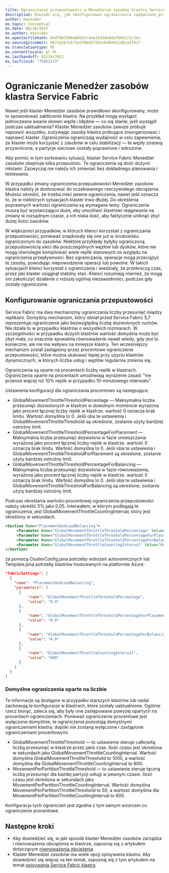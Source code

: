 ```yaml
---
title: Ograniczanie przepustowości w Menedżerze zasobów klastra Service Fabric
description: Dowiedz się, jak skonfigurować ograniczenia zapewniane przez Menedżer zasobów klastra Service Fabric.
author: masnider
ms.topic: conceptual
ms.date: 08/18/2017
ms.author: masnider
ms.openlocfilehash: b4d78b339bab02b5c44a31939e0da769dc21c3ec
ms.sourcegitcommit: 867cb1b7a1f3a1f0b427282c648d411d0ca4f81f
ms.translationtype: MT
ms.contentlocale: pl-PL
ms.lasthandoff: 03/19/2021
ms.locfileid: "75452172"
---
```

# <a name="throttling-the-service-fabric-cluster-resource-manager"></a>Ograniczanie Menedżer zasobów klastra Service Fabric
Nawet jeśli klaster Menedżer zasobów prawidłowo skonfigurowany, może to spowodować zakłócenie klastra. Na przykład mogą wystąpić jednoczesne awarie domen węzła i błędów — co się stanie, jeśli wystąpił podczas uaktualniania? Klaster Menedżer zasobów zawsze próbuje naprawić wszystko, zużywając zasoby klastra próbujące zreorganizować i naprawić klaster. Ograniczenia ograniczają wydajność w celu zapewnienia, że klaster może korzystać z zasobów w celu stabilizacji — te węzły zostaną przywrócone, a partycje sieciowe zostały poprawione i wdrożone.

Aby pomóc w tym sortowaniu sytuacji, klaster Service Fabric Menedżer zasobów obejmuje kilka przepustnic. Te ograniczenia są dość dużymi młotami. Zazwyczaj nie należy ich zmieniać bez dokładnego planowania i testowania.

W przypadku zmiany ograniczenia przepustowości Menedżer zasobów klastra należy je dostosować do oczekiwanego rzeczywistego obciążenia. Możesz określić, że trzeba mieć pewne ograniczenia, nawet jeśli oznacza to, że w niektórych sytuacjach klaster trwa dłużej. Do określenia poprawnych wartości ograniczania są wymagane testy. Ograniczenia muszą być wystarczająco duże, aby umożliwić klastrowi reagowanie na zmiany w rozsądnym czasie, a ich niska ilość, aby faktycznie uniknąć zbyt dużej ilości zasobów. 

W większości przypadków, w których klienci korzystali z ograniczania przepustowości, ponieważ znajdowały się one już w środowisku ograniczonym do zasobów. Niektóre przykłady byłyby ograniczoną przepustowością sieci dla poszczególnych węzłów lub dysków, które nie mogą równolegle kompilować wiele replik stanowych ze względu na ograniczenia przepływności. Bez ograniczania, operacje mogą przeciążyć te zasoby, powodując niepowodzenie operacji lub powolne. W takich sytuacjach klienci korzystali z ograniczania i wiedziały, że przekroczą czas, przez jaki klaster osiągnął stabilny stan. Klienci rozumieją również, że mogą oni zakończyć działanie o niższej ogólnej niezawodności, podczas gdy zostały ograniczone.


## <a name="configuring-the-throttles"></a>Konfigurowanie ograniczania przepustowości

Service Fabric ma dwa mechanizmy ograniczania liczby przesunięć między replikami. Domyślny mechanizm, który istniał przed Service Fabric 5,7 reprezentuje ograniczenie jako bezwzględną liczbę dozwolonych ruchów. Nie działa to w przypadku klastrów o wszystkich rozmiarach. W szczególności w przypadku dużych klastrów wartość domyślna może być zbyt mała, co znacznie spowalnia równoważenie nawet wtedy, gdy jest to konieczne, ale nie ma wpływu na mniejsze klastry. Ten wcześniejszy mechanizm został zastąpiony przez procentowe ograniczenie przepustowości, które można skalować lepiej przy użyciu klastrów dynamicznych, w których liczba usług i węzłów regularnie zmienia się.

Ograniczenia są oparte na procentach liczby replik w klastrach. Ograniczenia oparte na procentach umożliwiają wyrażenie zasad: "nie przenoś więcej niż 10% replik w przypadku 10-minutowego interwału".

Ustawienia konfiguracji dla ograniczania procentowo są następujące:

  - GlobalMovementThrottleThresholdPercentage — Maksymalna liczba przesunięć dozwolonych w klastrze w dowolnym momencie wyrażona jako procent łącznej liczby replik w klastrze. wartość 0 oznacza brak limitu. Wartość domyślna to 0. Jeśli oba te ustawienia i GlobalMovementThrottleThreshold są określone, zostanie użyty bardziej ostrożny limit.
  - GlobalMovementThrottleThresholdPercentageForPlacement — Maksymalna liczba przesunięć dozwolona w fazie umieszczania wyrażona jako procent łącznej liczby replik w klastrze. wartość 0 oznacza brak limitu. Wartość domyślna to 0. Jeśli oba te ustawienia i GlobalMovementThrottleThresholdForPlacement są określone, zostanie użyty bardziej ostrożny limit.
  - GlobalMovementThrottleThresholdPercentageForBalancing — Maksymalna liczba przesunięć dozwolona w fazie równoważenia, wyrażona jako procent łącznej liczby replik w klastrze. wartość 0 oznacza brak limitu. Wartość domyślna to 0. Jeśli oba te ustawienia i GlobalMovementThrottleThresholdForBalancing są określone, zostanie użyty bardziej ostrożny limit.

Podczas określania wartości procentowej ograniczenia przepustowości należy określić 5% jako 0,05. Interwałem, w którym podlegają te ograniczenia, jest GlobalMovementThrottleCountingInterval, który jest określony w sekundach.


``` xml
<Section Name="PlacementAndLoadBalancing">
     <Parameter Name="GlobalMovementThrottleThresholdPercentage" Value="0" />
     <Parameter Name="GlobalMovementThrottleThresholdPercentageForPlacement" Value="0" />
     <Parameter Name="GlobalMovementThrottleThresholdPercentageForBalancing" Value="0" />
     <Parameter Name="GlobalMovementThrottleCountingInterval" Value="600" />
</Section>
```

za pomocą ClusterConfig.jsna potrzeby wdrożeń autonomicznych lub Template.jsna potrzeby klastrów hostowanych na platformie Azure:

```json
"fabricSettings": [
  {
    "name": "PlacementAndLoadBalancing",
    "parameters": [
      {
          "name": "GlobalMovementThrottleThresholdPercentage",
          "value": "0.0"
      },
      {
          "name": "GlobalMovementThrottleThresholdPercentageForPlacement",
          "value": "0.0"
      },
      {
          "name": "GlobalMovementThrottleThresholdPercentageForBalancing",
          "value": "0.0"
      },
      {
          "name": "GlobalMovementThrottleCountingInterval",
          "value": "600"
      }
    ]
  }
]
```

### <a name="default-count-based-throttles"></a>Domyślne ograniczenia oparte na liczbie
Te informacje są dostępne w przypadku starszych klastrów lub nadal zachowują te konfiguracje w klastrach, które zostały uaktualnione. Ogólnie rzecz biorąc, zaleca się, aby były one zastępowane powyżej opartych na procentach ograniczeniach. Ponieważ ograniczenie procentowe jest wyłączone domyślnie, te ograniczenia pozostają domyślnymi ograniczeniami klastra, dopóki nie zostaną wyłączone i zastąpione ograniczeniami procentowymi. 

  - GlobalMovementThrottleThreshold — to ustawienie steruje całkowitą liczbą przesunięć w klastrze przez jakiś czas. Ilość czasu jest określona w sekundach jako GlobalMovementThrottleCountingInterval. Wartość domyślna GlobalMovementThrottleThreshold to 1000, a wartość domyślna dla GlobalMovementThrottleCountingInterval to 600.
  - MovementPerPartitionThrottleThreshold — to ustawienie steruje łączną liczbą przesunięć dla każdej partycji usługi w pewnym czasie. Ilość czasu jest określona w sekundach jako MovementPerPartitionThrottleCountingInterval. Wartość domyślna MovementPerPartitionThrottleThreshold to 50, a wartość domyślna dla MovementPerPartitionThrottleCountingInterval to 600.

Konfiguracja tych ograniczeń jest zgodna z tym samym wzorcem co ograniczenie procentowe.

## <a name="next-steps"></a>Następne kroki
- Aby dowiedzieć się, w jaki sposób klaster Menedżer zasobów zarządza i równoważenia obciążenia w klastrze, zapoznaj się z artykułem dotyczącym [równoważenia obciążenia](service-fabric-cluster-resource-manager-balancing.md)
- Klaster Menedżer zasobów ma wiele opcji opisywania klastra. Aby dowiedzieć się więcej na ten temat, zapoznaj się z tym artykułem na temat [opisywania Service Fabric klastra](service-fabric-cluster-resource-manager-cluster-description.md)
